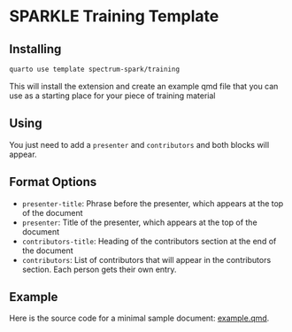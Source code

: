 # SPARKLE Training Template

## Installing

```bash
quarto use template spectrum-spark/training
```

This will install the extension and create an example qmd file that you can use as a starting place for your piece of training material

## Using

You just need to add a `presenter` and `contributors` and both blocks will appear.

## Format Options

* `presenter-title`: Phrase before the presenter, which appears at the top of the document
* `presenter`: Title of the presenter, which appears at the top of the document
* `contributors-title`: Heading of the contributors section at the end of the document
* `contributors`: List of contributors that will appear in the contributors section. Each person gets their own entry.

## Example

Here is the source code for a minimal sample document: [example.qmd](example.qmd).
